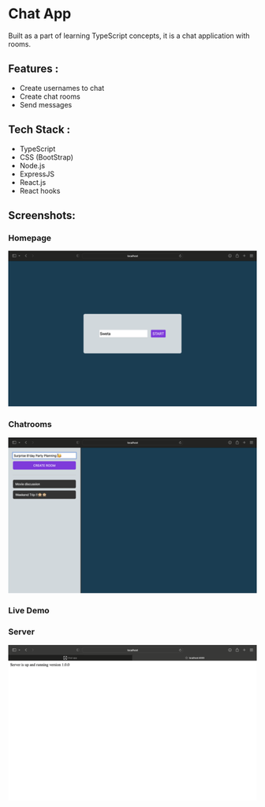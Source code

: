 # Chat App

Built as a part of learning TypeScript concepts, it is a chat application with rooms.

## Features :
- Create usernames to chat
- Create chat rooms
- Send messages

## Tech Stack :
- TypeScript
- CSS (BootStrap)
- Node.js
- ExpressJS
- React.js
- React hooks

## Screenshots:

### Homepage

![](/Screenshots/Homepage.png)

### Chatrooms

![](/Screenshots/Chatroom.png)

### Live Demo





### Server

![](/Screenshots/Server.png)

